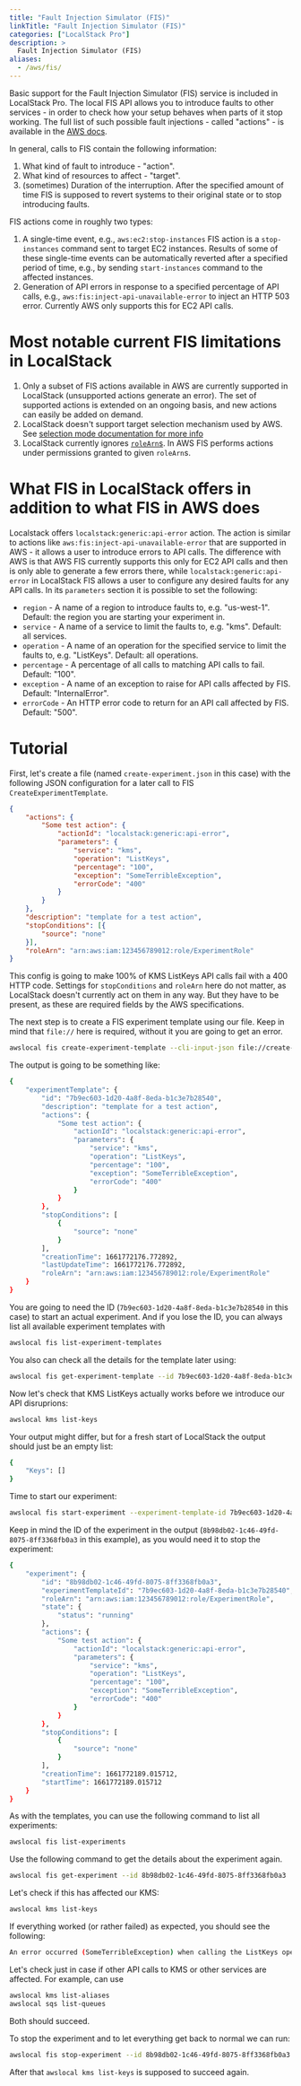 ```yaml
---
title: "Fault Injection Simulator (FIS)"
linkTitle: "Fault Injection Simulator (FIS)"
categories: ["LocalStack Pro"]
description: >
  Fault Injection Simulator (FIS)
aliases:
  - /aws/fis/
---
```


Basic support for the Fault Injection Simulator (FIS) service is included in LocalStack Pro. The local FIS API allows you to introduce faults to other services - in order to check how your setup behaves when parts of it stop working.
The full list of such possible fault injections - called "actions" - is available in the [AWS docs](https://docs.aws.amazon.com/fis/latest/userguide/fis-actions-reference.html).

In general, calls to FIS contain the following information:

1. What kind of fault to introduce - "action".
2. What kind of resources to affect - "target".
3. (sometimes) Duration of the interruption. After the specified amount of time FIS is supposed to revert systems to their original state or to stop introducing faults.

FIS actions come in roughly two types:

1. A single-time event, e.g., `aws:ec2:stop-instances` FIS action is a `stop-instances` command sent to target EC2 instances. Results of some of these single-time events can be automatically reverted after a specified period of time, e.g., by sending `start-instances` command to the affected instances.
2. Generation of API errors in response to a specified percentage of API calls, e.g., `aws:fis:inject-api-unavailable-error` to inject an HTTP 503 error. Currently AWS only supports this for EC2 API calls.

# Most notable current FIS limitations in LocalStack

1. Only a subset of FIS actions available in AWS are currently supported in LocalStack (unsupported actions generate an error). The set of supported actions is extended on an ongoing basis, and new actions can easily be added on demand.
2. LocalStack doesn't support target selection mechanism used by AWS. See [selection mode documentation for more info](https://docs.aws.amazon.com/fis/latest/userguide/targets.html#target-selection-mode)
3. LocalStack currently ignores [`roleArn`s](https://docs.aws.amazon.com/fis/latest/APIReference/API_ExperimentTemplate.html#fis-Type-ExperimentTemplate-roleArn). In AWS FIS performs actions under permissions granted to given `roleArn`s.

# What FIS in LocalStack offers in addition to what FIS in AWS does

Localstack offers `localstack:generic:api-error` action. The action is similar to actions like `aws:fis:inject-api-unavailable-error` that are supported in AWS - it allows a user to introduce errors to API calls. The difference with AWS is that AWS FIS currently supports this only for EC2 API calls and then is only able to generate a few errors there, while `localstack:generic:api-error` in LocalStack FIS allows a user to configure any desired faults for any API calls. In its `parameters` section it is possible to set the following:

- `region` - A name of a region to introduce faults to, e.g. "us-west-1". Default: the region you are starting your experiment in.
- `service` - A name of a service to limit the faults to, e.g. "kms". Default: all services.
- `operation` - A name of an operation for the specified service to limit the faults to, e.g. "ListKeys". Default: all operations.
- `percentage` - A percentage of all calls to matching API calls to fail. Default: "100".
- `exception` - A name of an exception to raise for API calls affected by FIS. Default: "InternalError".
- `errorCode` - An HTTP error code to return for an API call affected by FIS. Default: "500".

# Tutorial

First, let's create a file (named `create-experiment.json` in this case) with the following JSON configuration for a later call to FIS `CreateExperimentTemplate`.

```json
{
	"actions": {
		"Some test action": {
			"actionId": "localstack:generic:api-error",
			"parameters": {
				"service": "kms",
				"operation": "ListKeys",
				"percentage": "100",
				"exception": "SomeTerribleException",
				"errorCode": "400"
			}
		}
	},
	"description": "template for a test action",
	"stopConditions": [{
		"source": "none"
	}],
	"roleArn": "arn:aws:iam:123456789012:role/ExperimentRole"
}
```
This config is going to make 100% of KMS ListKeys API calls fail with a 400 HTTP code. Settings for `stopConditions` and `roleArn` here do not matter, as LocalStack doesn't currently act on them in any way. But they have to be present, as these are required fields by the AWS specifications.

The next step is to create a FIS experiment template using our file. Keep in mind that `file://` here is required, without it you are going to get an error.

```sh
awslocal fis create-experiment-template --cli-input-json file://create-experiment.json
```

The output is going to be something like:

```sh 
{
    "experimentTemplate": {
        "id": "7b9ec603-1d20-4a8f-8eda-b1c3e7b28540",
        "description": "template for a test action",
        "actions": {
            "Some test action": {
                "actionId": "localstack:generic:api-error",
                "parameters": {
                    "service": "kms",
                    "operation": "ListKeys",
                    "percentage": "100",
                    "exception": "SomeTerribleException",
                    "errorCode": "400"
                }
            }
        },
        "stopConditions": [
            {
                "source": "none"
            }
        ],
        "creationTime": 1661772176.772892,
        "lastUpdateTime": 1661772176.772892,
        "roleArn": "arn:aws:iam:123456789012:role/ExperimentRole"
    }
}
```

You are going to need the ID (`7b9ec603-1d20-4a8f-8eda-b1c3e7b28540` in this case) to start an actual experiment. And if you lose the ID, you can always list all available experiment templates with

```sh 
awslocal fis list-experiment-templates
```

You also can check all the details for the template later using:

```sh 
awslocal fis get-experiment-template --id 7b9ec603-1d20-4a8f-8eda-b1c3e7b28540
```

Now let's check that KMS ListKeys actually works before we introduce our API disruprions:

```sh 
awslocal kms list-keys
```

Your output might differ, but for a fresh start of LocalStack the output should just be an empty list:

```sh 
{
    "Keys": []
}
```

Time to start our experiment:

```sh 
awslocal fis start-experiment --experiment-template-id 7b9ec603-1d20-4a8f-8eda-b1c3e7b28540
```

Keep in mind the ID of the experiment in the output (`8b98db02-1c46-49fd-8075-8ff3368fb0a3` in this example), as you would need it to stop the experiment:

```sh 
{
    "experiment": {
        "id": "8b98db02-1c46-49fd-8075-8ff3368fb0a3",
        "experimentTemplateId": "7b9ec603-1d20-4a8f-8eda-b1c3e7b28540",
        "roleArn": "arn:aws:iam:123456789012:role/ExperimentRole",
        "state": {
            "status": "running"
        },
        "actions": {
            "Some test action": {
                "actionId": "localstack:generic:api-error",
                "parameters": {
                    "service": "kms",
                    "operation": "ListKeys",
                    "percentage": "100",
                    "exception": "SomeTerribleException",
                    "errorCode": "400"
                }
            }
        },
        "stopConditions": [
            {
                "source": "none"
            }
        ],
        "creationTime": 1661772189.015712,
        "startTime": 1661772189.015712
    }
}
```

As with the templates, you can use the following command to list all experiments:

```sh 
awslocal fis list-experiments
```

Use the following command to get the details about the experiment again.

```sh 
awslocal fis get-experiment --id 8b98db02-1c46-49fd-8075-8ff3368fb0a3
```

Let's check if this has affected our KMS:

```sh 
awslocal kms list-keys
```

If everything worked (or rather failed) as expected, you should see the following:

```sh 
An error occurred (SomeTerribleException) when calling the ListKeys operation: Failing as per Fault Injection Simulator configuration
```

Let's check just in case if other API calls to KMS or other services are affected. For example, can use

```sh 
awslocal kms list-aliases
awslocal sqs list-queues
```

Both should succeed.

To stop the experiment and to let everything get back to normal we can run:

```sh 
awslocal fis stop-experiment --id 8b98db02-1c46-49fd-8075-8ff3368fb0a3
```

After that `awslocal kms list-keys` is supposed to succeed again.
